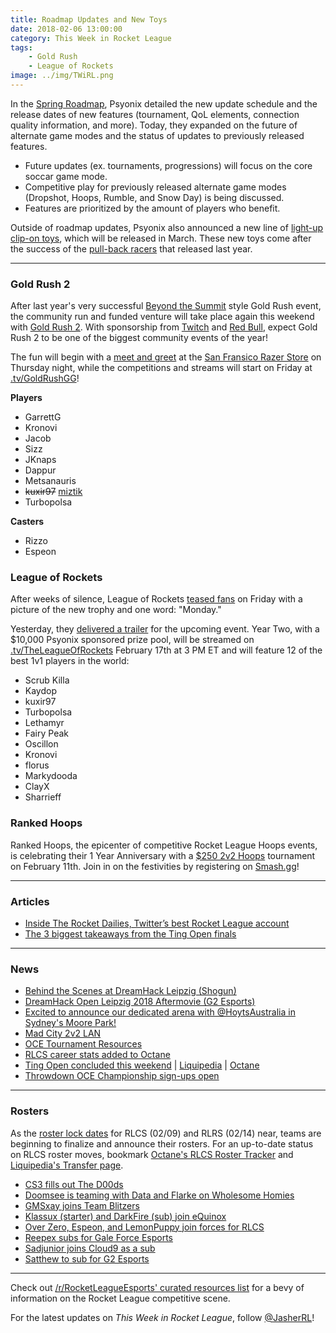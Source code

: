 ```yaml
---
title: Roadmap Updates and New Toys
date: 2018-02-06 13:00:00
category: This Week in Rocket League
tags:
    - Gold Rush
    - League of Rockets
image: ../img/TWiRL.png
---
```


In the [Spring Roadmap](https://www.rocketleague.com/news/rocket-league-roadmap-spring-2018/), Psyonix detailed the new update schedule and the release dates of new features (tournament, QoL elements, connection quality information, and more). Today, they expanded on the future of alternate game modes and the status of updates to previously released features.

- Future updates (ex. tournaments, progressions) will focus on the core soccar game mode.
- Competitive play for previously released alternate game modes (Dropshot, Hoops, Rumble, and Snow Day) is being discussed.
- Features are prioritized by the amount of players who benefit.

Outside of roadmap updates, Psyonix also announced a new line of [light-up clip-on toys](https://www.rocketleague.com/news/new-rocket-league-toys-march-2018/), which will be released in March. These new toys come after the success of the [pull-back racers](https://www.rocketleague.com/news/rocket-league-pull-back-racers-arrive-in-june/) that released last year.

---

### Gold Rush 2

After last year's very successful [Beyond the Summit](http://beyondthesummit.tv/) style Gold Rush event, the community run and funded venture will take place again this weekend with [Gold Rush 2](https://smash.gg/tournament/gold-rush-2/details). With sponsorship from [Twitch](https://twitter.com/GoldRushGG/status/958383612356734976) and [Red Bull](https://twitter.com/GoldRushGG/status/960628806334558208), expect Gold Rush 2 to be one of the biggest community events of the year!

The fun will begin with a [meet and greet](https://twitter.com/GoldRushGG/status/960573740168839168) at the [San Fransico Razer Store](https://twitter.com/RazerStore) on Thursday night, while the competitions and streams will start on Friday at [.tv/GoldRushGG](https://twitch.tv/GoldRushGG)!

**Players**

- GarrettG
- Kronovi
- Jacob
- Sizz
- JKnaps
- Dappur
- Metsanauris
- ~~kuxir97~~ [miztik](https://twitter.com/GoldRushGG/status/961177722461372416)
- Turbopolsa

**Casters**

- Rizzo
- Espeon

### League of Rockets

After weeks of silence, League of Rockets [teased fans](https://twitter.com/LeagueOfRockets/status/959510235269468160) on Friday with a picture of the new trophy and one word: "Monday."

Yesterday, they [delivered a trailer](https://twitter.com/LeagueOfRockets/status/960611512300818432) for the upcoming event. Year Two, with a \$10,000 Psyonix sponsored prize pool, will be streamed on [.tv/TheLeagueOfRockets](https://www.twitch.tv/theleagueofrockets) February 17th at 3 PM ET and will feature 12 of the best 1v1 players in the world:

- Scrub Killa
- Kaydop
- kuxir97
- Turbopolsa
- Lethamyr
- Fairy Peak
- Oscillon
- Kronovi
- florus
- Markydooda
- ClayX
- Sharrieff

### Ranked Hoops

Ranked Hoops, the epicenter of competitive Rocket League Hoops events, is celebrating their 1 Year Anniversary with a [\$250 2v2 Hoops](https://smash.gg/tournament/2v2-hoops-tournament-pc-xbox-switch-02-11-18) tournament on February 11th. Join in on the festivities by registering on [Smash.gg](https://smash.gg/tournament/2v2-hoops-tournament-pc-xbox-switch-02-11-18)!

---

### Articles

- [Inside The Rocket Dailies, Twitter’s best Rocket League account](http://rocketeers.gg/interview-rocket-dailies-best-rocket-league-twitter-account/)
- [The 3 biggest takeaways from the Ting Open finals](http://rocketeers.gg/gale-force-esports-win-ting-open-rocket-league/)

---

### News

- [Behind the Scenes at DreamHack Leipzig (Shogun)](https://www.youtube.com/watch?v=-BBKo2wNWz8)
- [DreamHack Open Leipzig 2018 Aftermovie (G2 Esports)](https://www.youtube.com/watch?v=EiF0sARiGuo)
- [Excited to announce our dedicated arena with @HoytsAustralia in Sydney's Moore Park!](https://twitter.com/GfinityAU/status/960279295212974080)
- [Mad City 2v2 LAN](https://www.reddit.com/r/RocketLeagueEsports/comments/7v2ib8/mad_city_n3rd_street_1000_2v2_lan_discussion/)
- [OCE Tournament Resources](https://www.reddit.com/r/RocketLeagueEsports/comments/7v2lkf/i_want_to_get_into_the_oce_a_bit_but_its_really/)
- [RLCS career stats added to Octane](https://twitter.com/Slokh_/status/959999197599666176)
- [Ting Open concluded this weekend](https://www.reddit.com/r/RocketLeagueEsports/comments/7v7xuz/day_2_ting_open_grand_finals_discussion/) | [Liquipedia](http://liquipedia.net/rocketleague/Ting/Ting_Open) | [Octane](http://octane.gg/event/ting-open-finals/)
- [Throwdown OCE Championship sign-ups open](https://throwdownesports.com/rocket-league-oce-championship/)

---

### Rosters

As the [roster lock dates](https://www.reddit.com/r/RocketLeagueEsports/comments/7sgszl/rlcs_roster_lock_info/) for RLCS (02/09) and RLRS (02/14) near, teams are beginning to finalize and announce their rosters. For an up-to-date status on RLCS roster moves, bookmark [Octane's RLCS Roster Tracker](http://octane.gg/news/rlcs-roster-tracker) and [Liquipedia's Transfer page](http://liquipedia.net/rocketleague/Transfers).

- [CS3 fills out The D00ds](https://twitter.com/JorolelinRL/status/959663942737059840)
- [Doomsee is teaming with Data and Flarke on Wholesome Homies](https://twitter.com/Doomseee/status/960828731811090432)
- [GMSxay joins Team Blitzers](https://twitter.com/TeamBlitzers/status/960632600015589382)
- [Klassux (starter) and DarkFire (sub) join eQuinox](https://twitter.com/CorruptedGabe/status/960997031685734401)
- [Over Zero, Espeon, and LemonPuppy join forces for RLCS](https://twitter.com/OverZeroRL/status/961036324231720960)
- [Reepex subs for Gale Force Esports](https://twitter.com/GFEviolentpanda/status/960811818376671232)
- [Sadjunior joins Cloud9 as a sub](https://twitter.com/SquishyMuffinz/status/960896386022612994)
- [Satthew to sub for G2 Esports](https://twitter.com/JKnapsRL/status/961004937613279238)

---

Check out [/r/RocketLeagueEsports' curated resources list](https://www.reddit.com/r/RocketLeagueEsports/wiki/links) for a bevy of information on the Rocket League competitive scene.

For the latest updates on _This Week in Rocket League_, follow [@JasherRL](https://twitter.com/JasherRL)!
